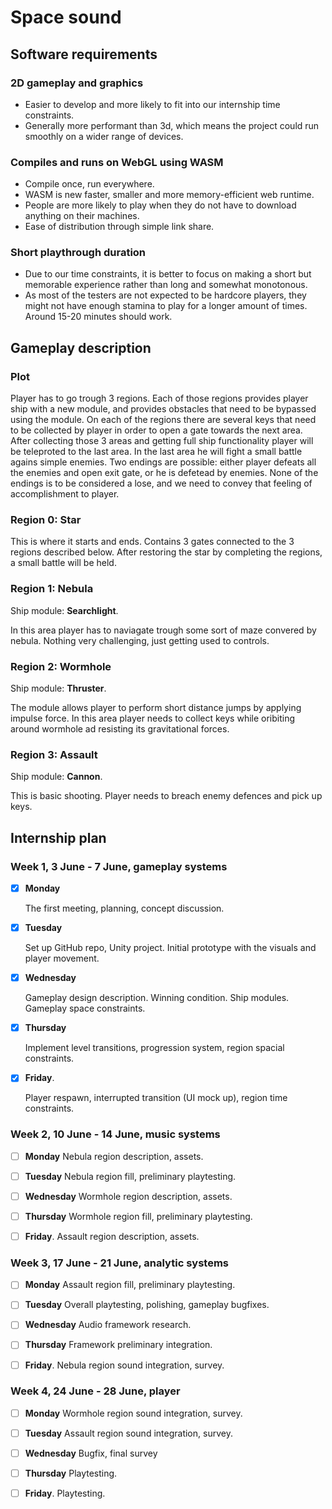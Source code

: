 # Space sound

## Software requirements

### 2D gameplay and graphics

- Easier to develop and more likely to fit into our internship time constraints.
- Generally more performant than 3d, which means the project could run smoothly on a wider range of devices.

### Compiles and runs on WebGL using WASM

- Compile once, run everywhere.
- WASM is new faster, smaller and more memory-efficient web runtime.
- People are more likely to play when they do not have to download anything on their machines.
- Ease of distribution through simple link share.

### Short playthrough duration

- Due to our time constraints, it is better to focus on making a short but memorable experience rather than long and somewhat monotonous.
- As most of the testers are not expected to be hardcore players, they might not have enough stamina to play for a longer amount of times. Around 15-20 minutes should work.

## Gameplay description

### Plot

Player has to go trough 3 regions. Each of those regions provides player ship with a new module, and provides obstacles that need to be bypassed using the module. On each of the regions there are several keys that need to be collected by player in order to open a gate towards the next area. After collecting those 3 areas and getting full ship functionality player will be teleproted to the last area. In the last area he will fight a small battle agains simple enemies. Two endings are possible: either player defeats all the enemies and open exit gate, or he is defetead by enemies. None of the endings is to be considered a lose, and we need to convey that feeling of accomplishment to player.

### Region 0: Star

This is where it starts and ends. Contains 3 gates connected to the 3 regions described below. After restoring the star by completing the regions, a small battle will be held.

### Region 1: Nebula

Ship module: **Searchlight**.

In this area player has to naviagate trough some sort of maze convered by nebula. Nothing very challenging, just getting used to controls.

### Region 2: Wormhole

Ship module: **Thruster**.

The module allows player to perform short distance jumps by applying impulse force. In this area player needs to collect keys while oribiting around wormhole ad resisting its gravitational forces.

### Region 3: Assault

Ship module: **Cannon**.

This is basic shooting. Player needs to breach enemy defences and pick up keys.

## Internship plan

### Week 1, 3 June - 7 June, gameplay systems

- [x] **Monday**
  
  The first meeting, planning, concept discussion.

- [x] **Tuesday**

  Set up GitHub repo, Unity project. Initial prototype with the visuals and player movement.

- [x] **Wednesday**
  
  Gameplay design description. Winning condition. Ship modules. Gameplay space constraints.

- [x] **Thursday**
  
  Implement level transitions, progression system, region spacial constraints.

- [x] **Friday**.
  
  Player respawn, interrupted transition (UI mock up), region time constraints.

### Week 2, 10 June - 14 June, music systems

- [ ] **Monday**
  Nebula region description, assets.

- [ ] **Tuesday**
  Nebula region fill, preliminary playtesting.

- [ ] **Wednesday**
  Wormhole region description, assets.

- [ ] **Thursday**
  Wormhole region fill, preliminary playtesting.

- [ ] **Friday**.
  Assault region description, assets.

### Week 3, 17 June - 21 June, analytic systems

- [ ] **Monday**
  Assault region fill, preliminary playtesting.

- [ ] **Tuesday**
  Overall playtesting, polishing, gameplay bugfixes.

- [ ] **Wednesday**
  Audio framework research.

- [ ] **Thursday**
  Framework preliminary integration.

- [ ] **Friday**.
  Nebula region sound integration, survey.

### Week 4, 24 June - 28 June, player

- [ ] **Monday**
  Wormhole region sound integration, survey.

- [ ] **Tuesday**
  Assault region sound integration, survey.

- [ ] **Wednesday**
  Bugfix, final survey

- [ ] **Thursday**
  Playtesting.

- [ ] **Friday**.
  Playtesting.
